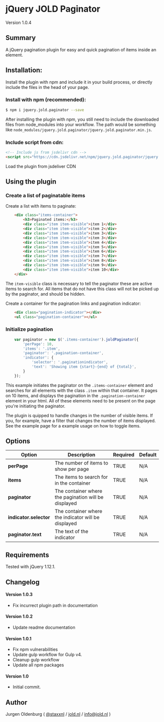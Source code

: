 # jQuery JOLD Paginator

Version 1.0.4

## Summary

A jQuery pagination plugin for easy and quick pagination of items inside an element.


## Installation:
Install the plugin with npm and include it in your build process, or directly include the files in the head of your page.

### Install with npm (recommended):

```bash
$ npm i jquery.jold.paginator --save
```

After installing the plugin with npm, you still need to include the downloaded files from node_modules into your workflow. The path would be something like `node_modules/jquery.jold.paginator/jquery.jold.paginator.min.js`.


### Include script from cdn:

```html
<!-- Include js from jsdelivr cdn -->
<script src="https://cdn.jsdelivr.net/npm/jquery.jold.paginator/jquery.jold.paginator.min.js"></script>
```

Load the plugin from jsdeliver CDN



## Using the plugin

### Create a list of paginatable items

Create a list with items to paginate:
```html
    <div class="items-container">
        <h3>Paginated items:</h3>
        <div class="item item-visible">item 1</div>
        <div class="item item-visible">item 2</div>
        <div class="item item-visible">item 3</div>
        <div class="item item-visible">item 3</div>
        <div class="item item-visible">item 4</div>
        <div class="item item-visible">item 5</div>
        <div class="item item-visible">item 6</div>
        <div class="item item-visible">item 7</div>
        <div class="item item-visible">item 8</div>
        <div class="item item-visible">item 9</div>
        <div class="item item-visible">item 10</div>
    </div>
```
The `item-visible` class is necessary to tell the paginator these are active items to search for. All items that do not have this class will not be picked up by the paginator, and should be hidden.


Create a container for the pagination links and pagination indicator:
```html
    <div class="pagination-indicator"></div>
    <ul class="pagination-container"></ul>
```

### Initialize pagination

```js
    var paginator = new $('.items-container').joldPaginator({
        'perPage': 10,
        'items': '.item',
        'paginator': '.pagination-container',
        'indicator': {
            'selector': '.paginationindicator',
            'text': 'Showing item {start}-{end} of {total}',
        }
    });
```

This example initiates the paginator on the `.items-container` element and searches for all elements with the class `.item` within that container. It pages on 10 items, and displays the pagination in the `.pagination-container` element in your html.
All of these elements need to be present on the page you're initiating the paginator.

The plugin is quipped to handle changes in the number of visible items. If you, for example, have a filter that changes the number of items displayed. See the example page for a example usage on how to toggle items.



## Options

| Option                 | Description                                          | Required | Default |
|------------------------|------------------------------------------------------|----------|---------|
| **perPage**            | The number of items to show per page                 | TRUE     | N/A     |
| **items**              | The items to search for in the container             | TRUE     | N/A     |
| **paginator**          | The container where the pagination will be displayed | TRUE     | N/A     |
| **indicator.selector** | The container where the indicator will be displayed  | TRUE     | N/A     |
| **paginator.text**     | The text of the indicator                            | TRUE     | N/A     |


## Requirements

Tested with jQuery 1.12.1.


## Changelog


#### Version 1.0.3

* Fix incurrect plugin path in documentation


#### Version 1.0.2

* Update readme documentation


#### Version 1.0.1

* Fix npm vulnerabilities
* Update gulp workflow for Gulp v4.
* Cleanup gulp workflow
* Update all npm packages


#### Version 1.0

* Initial commit.


## Author

Jurgen Oldenburg ( [@staxxnl](http://twitter.com/staxxnl) / [jold.nl](https://www.jold.nl) / [info@jold.nl](mailto:info@jold.nl) )
